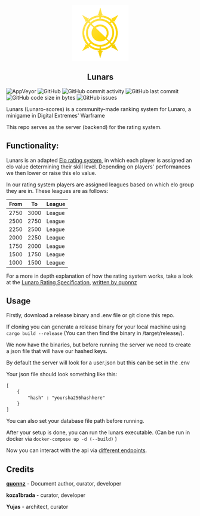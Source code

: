 <p align="center">
  <img style="display: block; margin-left: auto; margin-right: auto; width:30%;" src="https://raw.githubusercontent.com/kozabrada123/PyLunaroRPC/main/assets/images/Lunaro-logo.png" alt="project logo" width="30%"/>
</p>

<h2 align="center"> Lunars </h2>

![AppVeyor](https://img.shields.io/appveyor/build/kozabrada123/Lunars?style=flat-square)
![GitHub](https://img.shields.io/github/license/kozabrada123/Lunars?style=flat-square)
![GitHub commit activity](https://img.shields.io/github/commit-activity/m/kozabrada123/Lunars?style=flat-square)
![GitHub last commit](https://img.shields.io/github/last-commit/kozabrada123/Lunars?style=flat-square)
![GitHub code size in bytes](https://img.shields.io/github/languages/code-size/kozabrada123/Lunars?style=flat-square)
![GitHub issues](https://img.shields.io/github/issues/kozabrada123/Lunars?style=flat-square)

Lunars (Lunaro-scores) is a community-made ranking system for Lunaro, a minigame in Digital Extremes' Warframe

This repo serves as the server (backend) for the rating system.

## Functionality:

Lunars is an adapted [Elo rating system](https://en.wikipedia.org/wiki/Elo_rating_system), in which each player is assigned an elo value determining their skill level.
Depending on players' performances we then lower or raise this elo value.

In our rating system players are assigned leagues based on which elo group they are in. These leagues are as follows:

| From | To   | League |
|------|------|--------|
| 2750 | 3000 | League |
| 2500 | 2750 | League |
| 2250 | 2500 | League |
| 2000 | 2250 | League |
| 1750 | 2000 | League |
| 1500 | 1750 | League |
| 1000 | 1500 | League |

For a more in depth explanation of how the rating system works, take a look at the [Lunaro Rating Specification](https://github.com/kozabrada123/Lunars/blob/main/resources/lunaro-rating-specification.pdf), [written by quonnz](#credits)

## Usage

Firstly, download a release binary and .env file or git clone this repo.

If cloning you can generate a release binary for your local machine using `cargo build --release` (You can then find the binary in /target/release/).

We now have the binaries, but before running the server we need to create a json file that will have our hashed keys.

By default the server will look for a user.json but this can be set in the .env

Your json file should look something like this:

```
[
    {
        "hash" : "yoursha256hashhere"
    }
]
```

You can also set your database file path before running.

After your setup is done, you can run the lunars executable. (Can be run in docker via `docker-compose up -d (--build)` )

Now you can interact with the api via [different endpoints](https://github.com/kozabrada123/Lunars/wiki/Endpoints).

## Credits

**[quonnz](https://github.com/imatpot)** - Document author, curator, developer

**koza1brada** - curator, developer

**Yujas** - architect, curator

